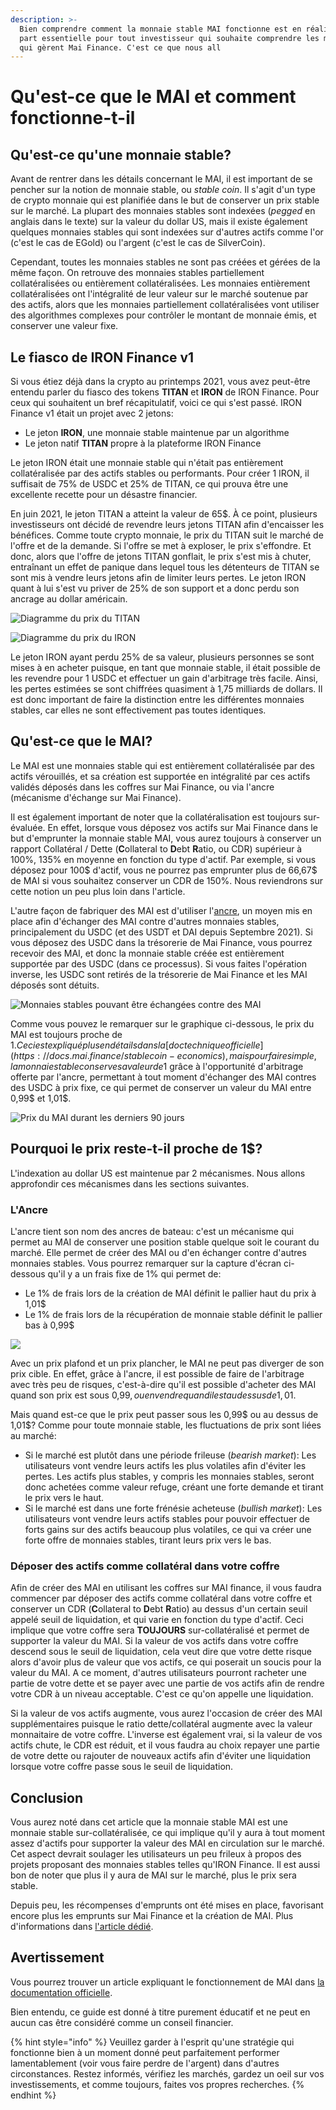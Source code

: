 ```yaml
---
description: >-
  Bien comprendre comment la monnaie stable MAI fonctionne est en réalité une
  part essentielle pour tout investisseur qui souhaite comprendre les mécaniques
  qui gèrent Mai Finance. C'est ce que nous all
---
```


# Qu'est-ce que le MAI et comment fonctionne-t-il

## Qu'est-ce qu'une monnaie stable?

Avant de rentrer dans les détails concernant le MAI, il est important de se pencher sur la notion de monnaie stable, ou _stable coin_. Il s'agit d'un type de crypto monnaie qui est planifiée dans le but de conserver un prix stable sur le marché. La plupart des monnaies stables sont indexées (_pegged_ en anglais dans le texte) sur la valeur du dollar US, mais il existe également quelques monnaies stables qui sont indexées sur d'autres actifs comme l'or (c'est le cas de EGold) ou l'argent (c'est le cas de SilverCoin).

Cependant, toutes les monnaies stables ne sont pas créées et gérées de la même façon. On retrouve des monnaies stables partiellement collatéralisées ou entièrement collatéralisées. Les monnaies entièrement collatéralisées ont l'intégralité de leur valeur sur le marché soutenue par des actifs, alors que les monnaies partiellement collatéralisées vont utiliser des algorithmes complexes pour contrôler le montant de monnaie émis, et conserver une valeur fixe.

## Le fiasco de IRON Finance v1

Si vous étiez déjà dans la crypto au printemps 2021, vous avez peut-être entendu parler du fiasco des tokens **TITAN** et **IRON** de IRON Finance. Pour ceux qui souhaitent un bref récapitulatif, voici ce qui s'est passé. IRON Finance v1 était un projet avec 2 jetons:

* Le jeton **IRON**, une monnaie stable maintenue par un algorithme
* Le jeton natif **TITAN** propre à la plateforme IRON Finance

Le jeton IRON était une monnaie stable qui n'était pas entièrement collatéralisée par des actifs stables ou performants. Pour créer 1 IRON, il suffisait de 75% de USDC et 25% de TITAN, ce qui prouva être une excellente recette pour un désastre financier.

En juin 2021, le jeton TITAN a atteint la valeur de 65$. À ce point, plusieurs investisseurs ont décidé de revendre leurs jetons TITAN afin d'encaisser les bénéfices. Comme toute crypto monnaie, le prix du TITAN suit le marché de l'offre et de la demande. Si l'offre se met à exploser, le prix s'effondre. Et donc, alors que l'offre de jetons TITAN gonflait, le prix s'est mis à chuter, entraînant un effet de panique dans lequel tous les détenteurs de TITAN se sont mis à vendre leurs jetons afin de limiter leurs pertes. Le jeton IRON quant à lui s'est vu priver de 25% de son support et a donc perdu son ancrage au dollar américain.

![Diagramme du prix du TITAN](../.gitbook/assets/Iron.JPG)

![Diagramme du prix du IRON](../.gitbook/assets/titan.JPG)

Le jeton IRON ayant perdu 25% de sa valeur, plusieurs personnes se sont mises à en acheter puisque, en tant que monnaie stable, il était possible de les revendre pour 1 USDC et effectuer un gain d'arbitrage très facile. Ainsi, les pertes estimées se sont chiffrées quasiment à 1,75 milliards de dollars. Il est donc important de faire la distinction entre les différentes monnaies stables, car elles ne sont effectivement pas toutes identiques.

## Qu'est-ce que le MAI?

Le MAI est une monnaies stable qui est entièrement collatéralisée par des actifs vérouillés, et sa création est supportée en intégralité par ces actifs validés déposés dans les coffres sur Mai Finance, ou via l'ancre (mécanisme d'échange sur Mai Finance).

Il est également important de noter que la collatéralisation est toujours sur-évaluée. En effet, lorsque vous déposez vos actifs sur Mai Finance dans le but d'emprunter la monnaie stable MAI, vous aurez toujours à conserver un rapport Collatéral / Dette (**C**ollateral to **D**ebt **R**atio, ou CDR) supérieur à 100%, 135% en moyenne en fonction du type d'actif. Par exemple, si vous déposez pour 100$ d'actif, vous ne pourrez pas emprunter plus de 66,67$ de MAI si vous souhaitez conserver un CDR de 150%. Nous reviendrons sur cette notion un peu plus loin dans l'article.

L'autre façon de fabriquer des MAI est d'utiliser l'[ancre](https://app.mai.finance/anchor), un moyen mis en place afin d'échanger des MAI contre d'autres monnaies stables, principalement du USDC (et des USDT et DAI depuis Septembre 2021). Si vous déposez des USDC dans la trésorerie de Mai Finance, vous pourrez recevoir des MAI, et donc la monnaie stable créée est entièrement supportée par des USDC (dans ce processus). Si vous faites l'opération inverse, les USDC sont retirés de la trésorerie de Mai Finance et les MAI déposés sont détuits.

![Monnaies stables pouvant être échangées contre des MAI](<../.gitbook/assets/image (5).png>)

Comme vous pouvez le remarquer sur le graphique ci-dessous, le prix du MAI est toujours proche de 1$. Ceci est expliqué plus en détails dans la [doc technique officielle](https://docs.mai.finance/stablecoin-economics), mais pour faire simple, la monnaie stable conserve sa valeur de 1$ grâce à l'opportunité d'arbitrage offerte par l'ancre, permettant à tout moment d'échanger des MAI contres des USDC à prix fixe, ce qui permet de conserver un valeur du MAI entre 0,99$ et 1,01$.

![Prix du MAI durant les derniers 90 jours](<../.gitbook/assets/image (7) (1) (1).png>)

## Pourquoi le prix reste-t-il proche de 1$?

L'indexation au dollar US est maintenue par 2 mécanismes. Nous allons approfondir ces mécanismes dans les sections suivantes.

### L'Ancre

L'ancre tient son nom des ancres de bateau: c'est un mécanisme qui permet au MAI de conserver une position stable quelque soit le courant du marché. Elle permet de créer des MAI ou d'en échanger contre d'autres monnaies stables. Vous pourrez remarquer sur la capture d'écran ci-dessous qu'il y a un frais fixe de 1% qui permet de:

* Le 1% de frais lors de la création de MAI définit le pallier haut du prix à 1,01$
* Le 1% de frais lors de la récupération de monnaie stable définit le pallier bas à 0,99$

![](<../.gitbook/assets/image (9).png>)

Avec un prix plafond et un prix plancher, le MAI ne peut pas diverger de son prix cible. En effet, grâce à l'ancre, il est possible de faire de l'arbitrage avec très peu de risques, c'est-à-dire qu'il est possible d'acheter des MAI quand son prix est sous 0,99$, ou en vendre quand il est au dessus de 1,01$.

Mais quand est-ce que le prix peut passer sous les 0,99$ ou au dessus de 1,01$? Comme pour toute monnaie stable, les fluctuations de prix sont liées au marché:

* Si le marché est plutôt dans une période frileuse (_bearish market_): Les utilisateurs vont vendre leurs actifs les plus volatiles afin d'éviter les pertes. Les actifs plus stables, y compris les monnaies stables, seront donc achetées comme valeur refuge, créant une forte demande et tirant le prix vers le haut.
* Si le marché est dans une forte frénésie acheteuse (_bullish market_): Les utilisateurs vont vendre leurs actifs stables pour pouvoir effectuer de forts gains sur des actifs beaucoup plus volatiles, ce qui va créer une forte offre de monnaies stables, tirant leurs prix vers le bas.

### Déposer des actifs comme collatéral dans votre coffre

Afin de créer des MAI en utilisant les coffres sur MAI finance, il vous faudra commencer par déposer des actifs comme collatéral dans votre coffre et conserver un CDR (**C**ollateral to **D**ebt **R**atio) au dessus d'un certain seuil appelé seuil de liquidation, et qui varie en fonction du type d'actif. Ceci implique que votre coffre sera **TOUJOURS** sur-collatéralisé et permet de supporter la valeur du MAI. Si la valeur de vos actifs dans votre coffre descend sous le seuil de liquidation, cela veut dire que votre dette risque alors d'avoir plus de valeur que vos actifs, ce qui poserait un soucis pour la valeur du MAI. A ce moment, d'autres utilisateurs pourront racheter une partie de votre dette et se payer avec une partie de vos actifs afin de rendre votre CDR à un niveau acceptable. C'est ce qu'on appelle une liquidation.

Si la valeur de vos actifs augmente, vous aurez l'occasion de créer des MAI supplémentaires puisque le ratio dette/collatéral augmente avec la valeur monnaitaire de votre coffre. L'inverse est également vrai, si la valeur de vos actifs chute, le CDR est réduit, et il vous faudra au choix repayer une partie de votre dette ou rajouter de nouveaux actifs afin d'éviter une liquidation lorsque votre coffre passe sous le seuil de liquidation.

## Conclusion

Vous aurez noté dans cet article que la monnaie stable MAI est une monnaie stable sur-collatéralisée, ce qui implique qu'il y aura à tout moment assez d'actifs pour supporter la valeur des MAI en circulation sur le marché. Cet aspect devrait soulager les utilisateurs un peu frileux à propos des projets proposant des monnaies stables telles qu'IRON Finance. Il est aussi bon de noter que plus il y aura de MAI sur le marché, plus le prix sera stable.

Depuis peu, les récompenses d'emprunts ont été mises en place, favorisant encore plus les emprunts sur Mai Finance et la création de MAI. Plus d'informations dans [l'article dédié](mai-loans-and-vault-incentives.md).

## Avertissement

Vous pourrez trouver un article expliquant le fonctionnement de MAI dans [la documentation officielle](https://docs.mai.finance/stablecoin-economics).

Bien entendu, ce guide est donné à titre purement éducatif et ne peut en aucun cas être considéré comme un conseil financier.

{% hint style="info" %}
Veuillez garder à l'esprit qu'une stratégie qui fonctionne bien à un moment donné peut parfaitement performer lamentablement (voir vous faire perdre de l'argent) dans d'autres circonstances. Restez informés, vérifiez les marchés, gardez un oeil sur vos investissements, et comme toujours, faites vos propres recherches.
{% endhint %}

